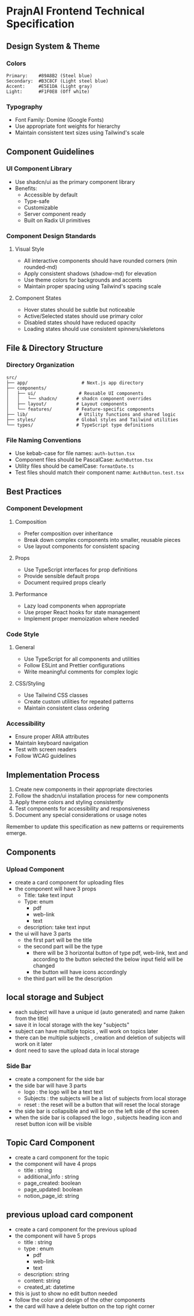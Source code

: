 # PrajnAI Frontend Technical Specification

## Design System & Theme

### Colors

```
Primary:    #89A8B2 (Steel blue)
Secondary:  #B3C8CF (Light steel blue)
Accent:     #E5E1DA (Light gray)
Light:      #F1F0E8 (Off white)
```

### Typography

- Font Family: Domine (Google Fonts)
- Use appropriate font weights for hierarchy
- Maintain consistent text sizes using Tailwind's scale

## Component Guidelines

### UI Component Library

- Use shadcn/ui as the primary component library
- Benefits:
  - Accessible by default
  - Type-safe
  - Customizable
  - Server component ready
  - Built on Radix UI primitives

### Component Design Standards

1. Visual Style

   - All interactive components should have rounded corners (min rounded-md)
   - Apply consistent shadows (shadow-md) for elevation
   - Use theme colors for backgrounds and accents
   - Maintain proper spacing using Tailwind's spacing scale

2. Component States
   - Hover states should be subtle but noticeable
   - Active/Selected states should use primary color
   - Disabled states should have reduced opacity
   - Loading states should use consistent spinners/skeletons

## File & Directory Structure

### Directory Organization

```
src/
├── app/                    # Next.js app directory
├── components/
│   ├── ui/                # Reusable UI components
│   │   └── shadcn/       # shadcn component overrides
│   ├── layout/           # Layout components
│   └── features/         # Feature-specific components
├── lib/                   # Utility functions and shared logic
├── styles/               # Global styles and Tailwind utilities
└── types/                # TypeScript type definitions
```

### File Naming Conventions

- Use kebab-case for file names: `auth-button.tsx`
- Component files should be PascalCase: `AuthButton.tsx`
- Utility files should be camelCase: `formatDate.ts`
- Test files should match their component name: `AuthButton.test.tsx`

## Best Practices

### Component Development

1. Composition

   - Prefer composition over inheritance
   - Break down complex components into smaller, reusable pieces
   - Use layout components for consistent spacing

2. Props

   - Use TypeScript interfaces for prop definitions
   - Provide sensible default props
   - Document required props clearly

3. Performance
   - Lazy load components when appropriate
   - Use proper React hooks for state management
   - Implement proper memoization where needed

### Code Style

1. General

   - Use TypeScript for all components and utilities
   - Follow ESLint and Prettier configurations
   - Write meaningful comments for complex logic

2. CSS/Styling
   - Use Tailwind CSS classes
   - Create custom utilities for repeated patterns
   - Maintain consistent class ordering

### Accessibility

- Ensure proper ARIA attributes
- Maintain keyboard navigation
- Test with screen readers
- Follow WCAG guidelines

## Implementation Process

1. Create new components in their appropriate directories
2. Follow the shadcn/ui installation process for new components
3. Apply theme colors and styling consistently
4. Test components for accessibility and responsiveness
5. Document any special considerations or usage notes

Remember to update this specification as new patterns or requirements emerge.

## Components

### Upload Component

- create a card component for uploading files
- the component will have 3 props
  - Title: take text input
  - Type: enum
    - pdf
    - web-link
    - text
  - description: take text input
- the ui will have 3 parts
  - the first part will be the title
  - the second part will be the type
    - there will be 3 horizontal button of type pdf, web-link, text and according to the button selected the below input field will be changed
    - the button will have icons accordingly
  - the third part will be the description

## local storage and Subject

- each subject will have a unique id (auto generated) and name (taken from the title)
- save it in local storage with the key "subjects"
- subject can have multiple topics , will work on topics later
- there can be multiple subjects , creation and deletion of subjects will work on it later
- dont need to save the upload data in local storage

### Side Bar

- create a component for the side bar
- the side bar will have 3 parts
  - logo : the logo will be a text text
  - Subjects : the subjects will be a list of subjects from local storage
  - reset : the reset will be a button that will reset the local storage
- the side bar is collapsible and will be on the left side of the screen
- when the side bar is collapsed the logo , subjects heading icon and reset button icon will be visible

## Topic Card Component

- create a card component for the topic
- the component will have 4 props
  - title : string
  - additional_info : string
  - page_created: boolean
  - page_updated: boolean
  - notion_page_id: string

## previous upload card component

- create a card component for the previous upload
- the component will have 5 props
  - title : string
  - type : enum
    - pdf
    - web-link
    - text
  - description: string
  - content: string
  - created_at: datetime
- this is just to show no edit button needed
- follow the color and design of the other components
- the card will have a delete button on the top right corner
